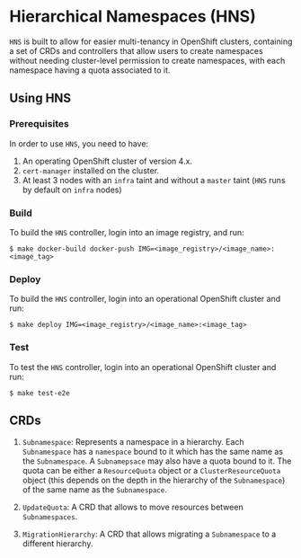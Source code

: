 # Hierarchical Namespaces (HNS)
`HNS` is built to allow for easier multi-tenancy in OpenShift clusters, containing a set of CRDs and controllers that allow users to create namespaces without needing cluster-level permission to create namespaces, with each namespace having a quota associated to it.

## Using HNS

### Prerequisites
In order to use `HNS`, you need to have:
1. An operating OpenShift cluster of version 4.x.
2. `cert-manager` installed on the cluster.
3. At least 3 nodes with an `infra` taint and without a `master` taint (`HNS` runs by default on `infra` nodes)

### Build
To build the `HNS` controller, login into an image registry, and run:

```
$ make docker-build docker-push IMG=<image_registry>/<image_name>:<image_tag>
```

### Deploy
To build the `HNS` controller, login into an operational OpenShift cluster and run:
```
$ make deploy IMG=<image_registry>/<image_name>:<image_tag>
```

### Test
To test the `HNS` controller, login into an operational OpenShift cluster and run:

```
$ make test-e2e
```

## CRDs
1. `Subnamespace`: Represents a namespace in a hierarchy. Each `Subnamespace` has a `namespace` bound to it which has the same name as the `Subnamespace`. A `Subnamepsace` may also have a quota bound to it. The quota can be either a `ResourceQuota` object or a `ClusterResourceQuota` object (this depends on the depth in the hierarchy of the `Subnamespace`) of the same name as the `Subnamespace`.

2. `UpdateQuota`: A CRD that allows to move resources between `Subnamespaces`.

3. `MigrationHierarchy`: A CRD that allows migrating a `Subnamespace` to a different hierarchy.